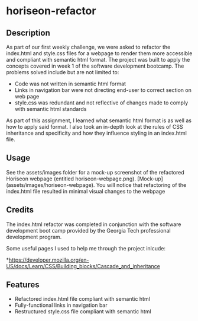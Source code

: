 # horiseon-refactor

## Description

As part of our first weekly challenge, we were asked to refactor the index.html and style.css files for a webpage to render them more accessible and compliant
with semantic html format. The project was built to apply the concepts covered in week 1 of the software development bootcamp. The problems solved include but are not limited
to:

- Code was not written in semantic html format
- Links in navigation bar were not directing end-user to correct section on web page
- style.css was redundant and not reflective of changes made to comply with semantic html standards

As part of this assignment, I learned what semantic html format is as well as how to apply said format. I also took an in-depth look at the rules of CSS inheritance
and specificity and how they influence styling in an index.html file.

## Usage

See the assets/images folder for a mock-up screenshot of the refactored Horiseon webpage (entitled horiseon-webpage.png). [Mock-up] (assets/images/horiseon-webpage). You will notice that refactoring of the index.html file resulted in minimal visual
changes to the webpage

## Credits

The index.html refactor was completed in conjunction with the software development boot camp provided by the Georgia Tech professional development program.

Some useful pages I used to help me through the project inlcude:

*https://developer.mozilla.org/en-US/docs/Learn/CSS/Building_blocks/Cascade_and_inheritance

## Features

- Refactored index.html file compliant with semantic html
- Fully-functional links in navigation bar
- Restructured style.css file compliant with semantic html
